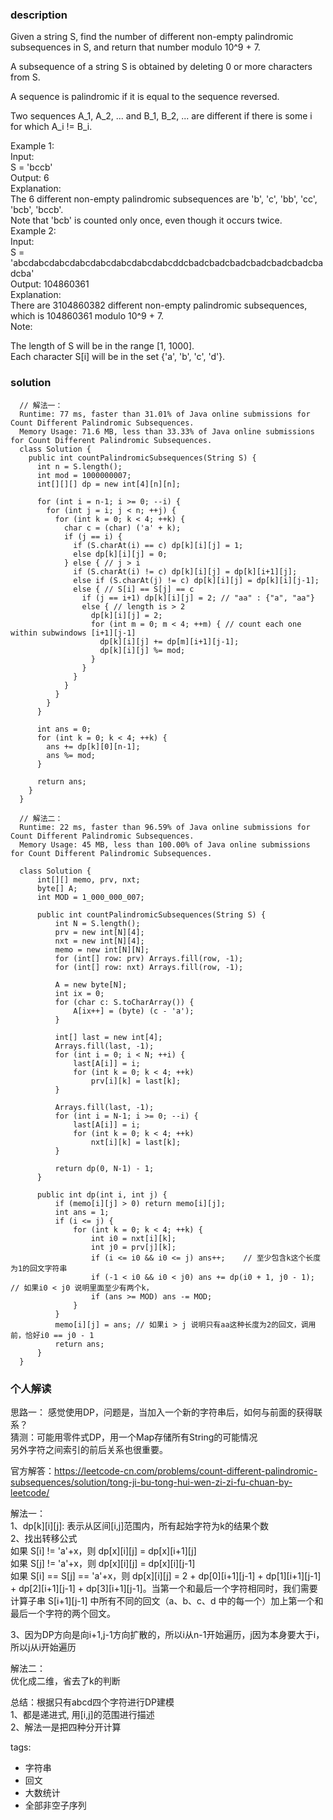 ### description    
  Given a string S, find the number of different non-empty palindromic subsequences in S, and return that number modulo 10^9 + 7.  
    
  A subsequence of a string S is obtained by deleting 0 or more characters from S.  
    
  A sequence is palindromic if it is equal to the sequence reversed.  
    
  Two sequences A_1, A_2, ... and B_1, B_2, ... are different if there is some i for which A_i != B_i.  
    
  Example 1:  
  Input:   
  S = 'bccb'  
  Output: 6  
  Explanation:   
  The 6 different non-empty palindromic subsequences are 'b', 'c', 'bb', 'cc', 'bcb', 'bccb'.  
  Note that 'bcb' is counted only once, even though it occurs twice.  
  Example 2:  
  Input:   
  S = 'abcdabcdabcdabcdabcdabcdabcdabcddcbadcbadcbadcbadcbadcbadcbadcba'  
  Output: 104860361  
  Explanation:   
  There are 3104860382 different non-empty palindromic subsequences, which is 104860361 modulo 10^9 + 7.  
  Note:  
    
  The length of S will be in the range [1, 1000].  
  Each character S[i] will be in the set {'a', 'b', 'c', 'd'}.  
### solution    
```    
  // 解法一：   
  Runtime: 77 ms, faster than 31.01% of Java online submissions for Count Different Palindromic Subsequences.  
  Memory Usage: 71.6 MB, less than 33.33% of Java online submissions for Count Different Palindromic Subsequences.  
  class Solution {  
    public int countPalindromicSubsequences(String S) {  
      int n = S.length();  
      int mod = 1000000007;  
      int[][][] dp = new int[4][n][n];  
    
      for (int i = n-1; i >= 0; --i) {  
        for (int j = i; j < n; ++j) {  
          for (int k = 0; k < 4; ++k) {  
            char c = (char) ('a' + k);  
            if (j == i) {  
              if (S.charAt(i) == c) dp[k][i][j] = 1;  
              else dp[k][i][j] = 0;  
            } else { // j > i  
              if (S.charAt(i) != c) dp[k][i][j] = dp[k][i+1][j];  
              else if (S.charAt(j) != c) dp[k][i][j] = dp[k][i][j-1];  
              else { // S[i] == S[j] == c  
                if (j == i+1) dp[k][i][j] = 2; // "aa" : {"a", "aa"}  
                else { // length is > 2  
                  dp[k][i][j] = 2;  
                  for (int m = 0; m < 4; ++m) { // count each one within subwindows [i+1][j-1]  
                    dp[k][i][j] += dp[m][i+1][j-1];  
                    dp[k][i][j] %= mod;  
                  }  
                }  
              }  
            }  
          }  
        }  
      }  
    
      int ans = 0;  
      for (int k = 0; k < 4; ++k) {  
        ans += dp[k][0][n-1];  
        ans %= mod;  
      }  
    
      return ans;  
    }  
  }   
    
  // 解法二：  
  Runtime: 22 ms, faster than 96.59% of Java online submissions for Count Different Palindromic Subsequences.  
  Memory Usage: 45 MB, less than 100.00% of Java online submissions for Count Different Palindromic Subsequences.  
      
  class Solution {  
      int[][] memo, prv, nxt;  
      byte[] A;  
      int MOD = 1_000_000_007;  
    
      public int countPalindromicSubsequences(String S) {  
          int N = S.length();  
          prv = new int[N][4];  
          nxt = new int[N][4];  
          memo = new int[N][N];  
          for (int[] row: prv) Arrays.fill(row, -1);  
          for (int[] row: nxt) Arrays.fill(row, -1);  
    
          A = new byte[N];  
          int ix = 0;  
          for (char c: S.toCharArray()) {  
              A[ix++] = (byte) (c - 'a');  
          }  
    
          int[] last = new int[4];  
          Arrays.fill(last, -1);  
          for (int i = 0; i < N; ++i) {  
              last[A[i]] = i;  
              for (int k = 0; k < 4; ++k)  
                  prv[i][k] = last[k];  
          }  
    
          Arrays.fill(last, -1);  
          for (int i = N-1; i >= 0; --i) {  
              last[A[i]] = i;  
              for (int k = 0; k < 4; ++k)  
                  nxt[i][k] = last[k];  
          }  
    
          return dp(0, N-1) - 1;  
      }  
    
      public int dp(int i, int j) {  
          if (memo[i][j] > 0) return memo[i][j];  
          int ans = 1;  
          if (i <= j) {  
              for (int k = 0; k < 4; ++k) {  
                  int i0 = nxt[i][k];  
                  int j0 = prv[j][k];  
                  if (i <= i0 && i0 <= j) ans++;    // 至少包含k这个长度为1的回文字符串  
                  if (-1 < i0 && i0 < j0) ans += dp(i0 + 1, j0 - 1);    // 如果i0 < j0 说明里面至少有两个k，  
                  if (ans >= MOD) ans -= MOD;  
              }  
          }  
          memo[i][j] = ans; // 如果i > j 说明只有aa这种长度为2的回文，调用前，恰好i0 == j0 - 1  
          return ans;  
      }  
  }   
```    
    
### 个人解读    
  思路一： 感觉使用DP，问题是，当加入一个新的字符串后，如何与前面的获得联系？  
  猜测：可能用零件式DP，用一个Map存储所有String的可能情况  
  另外字符之间索引的前后关系也很重要。  
    
  官方解答：https://leetcode-cn.com/problems/count-different-palindromic-subsequences/solution/tong-ji-bu-tong-hui-wen-zi-zi-fu-chuan-by-leetcode/  
    
  解法一：  
  1、dp[k][i][j]: 表示从区间[i,j]范围内，所有起始字符为k的结果个数  
  2、找出转移公式  
  如果 S[i] != 'a'+x，则 dp[x][i][j] = dp[x][i+1][j]  
  如果 S[j] != 'a'+x，则 dp[x][i][j] = dp[x][i][j-1]  
  如果 S[i] == S[j] == 'a'+x，则 dp[x][i][j] = 2 + dp[0][i+1][j-1] + dp[1][i+1][j-1] + dp[2][i+1][j-1] + dp[3][i+1][j-1]。当第一个和最后一个字符相同时，我们需要计算子串 S[i+1][j-1] 中所有不同的回文（a、b、c、d 中的每一个）加上第一个和最后一个字符的两个回文。  
     
  3、因为DP方向是向i+1,j-1方向扩散的，所以i从n-1开始遍历，j因为本身要大于i，所以j从i开始遍历  
    
  解法二：  
  优化成二维，省去了k的判断  
    
    
  总结：根据只有abcd四个字符进行DP建模  
  1、都是递进式, 用[i,j]的范围进行描述  
  2、解法一是把四种分开计算  
    
    
tags:    
  -  字符串  
  -  回文  
  -  大数统计  
  -  全部非空子序列  
